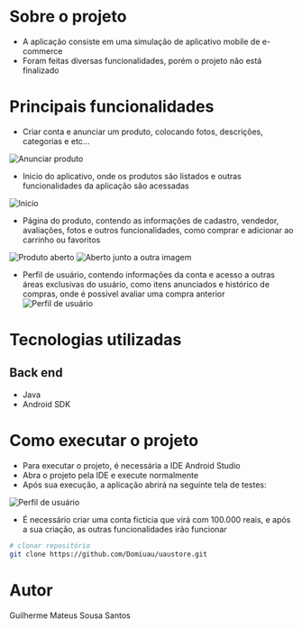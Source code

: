 # Sobre o projeto

- A aplicação consiste em uma simulação de aplicativo mobile de e-commerce
- Foram feitas diversas funcionalidades, porém o projeto não está finalizado


# Principais funcionalidades
- Criar conta e anunciar um produto, colocando fotos, descrições, categorias e etc...

![Anunciar produto](https://github.com/Domiuau/uaustore/blob/master/Assets/store1.jpg) 

- Inicio do aplicativo, onde os produtos são listados e outras funcionalidades da aplicação são acessadas

![Inicio](https://github.com/Domiuau/uaustore/blob/master/Assets/store2.jpg) 

- Página do produto, contendo as informações de cadastro, vendedor, avaliações, fotos e outros funcionalidades, como comprar e adicionar ao carrinho ou favoritos

![Produto aberto](https://github.com/Domiuau/uaustore/blob/master/Assets/store3.jpg)
![Aberto junto a outra imagem](https://github.com/Domiuau/uaustore/blob/master/Assets/store4.jpg) 

- Perfil de usuário, contendo informações da conta e acesso a outras áreas exclusivas do usuário, como itens anunciados e histórico de compras, onde é possivel avaliar uma compra anterior
![Perfil de usuário](https://github.com/Domiuau/uaustore/blob/master/Assets/store5.jpg) 


# Tecnologias utilizadas
## Back end
- Java
- Android SDK

# Como executar o projeto

- Para executar o projeto, é necessária a IDE Android Studio
- Abra o projeto pela IDE e execute normalmente
- Após sua execução, a aplicação abrirá na seguinte tela de testes:

![Perfil de usuário](https://github.com/Domiuau/uaustore/blob/master/Assets/store6.jpg) 

- É necessário criar uma conta fictícia que virá com 100.000 reais, e após a sua criação, as outras funcionalidades irão funcionar


```bash
# clonar repositório
git clone https://github.com/Domiuau/uaustore.git
```

# Autor

Guilherme Mateus Sousa Santos
